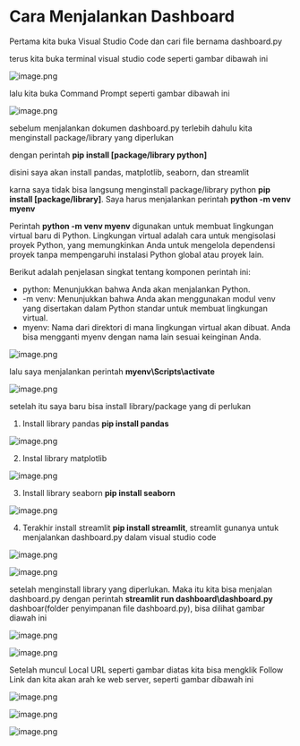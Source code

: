 # Cara Menjalankan Dashboard

Pertama kita buka Visual Studio Code dan cari file bernama dashboard.py

terus kita buka terminal visual studio code seperti gambar dibawah ini

![image.png](attachment:image.png)

lalu kita buka Command Prompt seperti gambar dibawah ini

![image.png](attachment:image.png)

sebelum menjalankan dokumen dashboard.py terlebih dahulu kita menginstall package/library yang diperlukan

dengan perintah **pip install [package/library python]**

disini saya akan install pandas, matplotlib, seaborn, dan streamlit

karna saya tidak bisa langsung menginstall package/library python **pip install [package/library]**. Saya harus menjalankan perintah **python -m venv myenv**

Perintah **python -m venv myenv** digunakan untuk membuat lingkungan virtual baru di Python. Lingkungan virtual adalah cara untuk mengisolasi proyek Python, yang memungkinkan Anda untuk mengelola dependensi proyek tanpa mempengaruhi instalasi Python global atau proyek lain.

Berikut adalah penjelasan singkat tentang komponen perintah ini:

- python: Menunjukkan bahwa Anda akan menjalankan Python.
- -m venv: Menunjukkan bahwa Anda akan menggunakan modul venv yang disertakan dalam Python standar untuk membuat lingkungan virtual.
- myenv: Nama dari direktori di mana lingkungan virtual akan dibuat. Anda bisa mengganti myenv dengan nama lain sesuai keinginan Anda.

![image.png](attachment:image.png)

lalu saya menjalankan perintah **myenv\Scripts\activate**


![image.png](attachment:image.png)

setelah itu saya baru bisa install library/package yang di perlukan

1. Install library pandas **pip install pandas**

![image.png](attachment:image.png)

2. Instal library matplotlib

![image.png](attachment:image.png)

3. Install library seaborn **pip install seaborn**

![image.png](attachment:image.png)

4. Terakhir install streamlit **pip install streamlit**, streamlit gunanya untuk menjalankan dashboard.py dalam visual studio code

![image.png](attachment:image.png)

![image.png](attachment:image.png)

setelah menginstall library yang diperlukan. Maka itu kita bisa menjalan dashboard.py dengan perintah **streamlit run dashboard\dashboard.py**
dashboar(folder penyimpanan file dashboard.py), bisa dilihat gambar diawah ini

![image.png](attachment:image.png)

![image.png](attachment:image.png)

Setelah muncul Local URL seperti gambar diatas kita bisa mengklik Follow Link dan kita akan arah ke web server, seperti gambar dibawah ini

![image.png](attachment:image.png)

![image.png](attachment:image.png)

![image.png](attachment:image.png)



